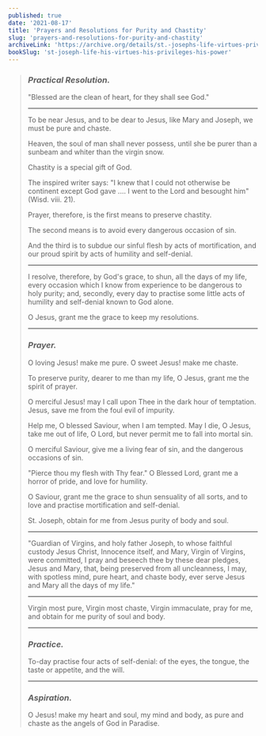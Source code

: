 ```yaml
---
published: true
date: '2021-08-17'
title: 'Prayers and Resolutions for Purity and Chastity'
slug: 'prayers-and-resolutions-for-purity-and-chastity'
archiveLink: 'https://archive.org/details/st.-josephs-life-virtues-privileges-power/page/326?view=theater'
bookSlug: 'st-joseph-life-his-virtues-his-privileges-his-power'
---
```


> ### *Practical Resolution.*
>
> "Blessed are the clean of heart, for they shall see God."
>
> ---
>
> To be near Jesus, and to be dear to Jesus, like Mary and Joseph, we must be pure and chaste.
>
> Heaven, the soul of man shall never possess, until she be purer than a sunbeam and whiter than the virgin snow.
>
> Chastity is a special gift of God.
>
> The inspired writer says: "I knew that I could not otherwise be continent except God gave .... I went to the Lord and besought him" (Wisd. viii. 21).
>
> Prayer, therefore, is the first means to preserve chastity.
>
> The second means is to avoid every dangerous occasion of sin.
>
> And the third is to subdue our sinful flesh by acts of mortification, and our proud spirit by acts of humility and self-denial.
>
> ---
>
> I resolve, therefore, by God's grace, to shun, all the days of my life, every occasion which I know from experience to be dangerous to holy purity; and, secondly, every day to practise some little acts of humility and self-denial known to God alone.
>
> O Jesus, grant me the grace to keep my resolutions.
>
> ---
>
> ### *Prayer.*
>
> O loving Jesus! make me pure. O sweet Jesus! make me chaste.
>
> To preserve purity, dearer to me than my life, O Jesus, grant me the spirit of prayer.
>
> O merciful Jesus! may I call upon Thee in the dark hour of temptation. Jesus, save me from the foul evil of impurity.
>
> Help me, O blessed Saviour, when I am tempted. May I die, O Jesus, take me out of life, O Lord, but never permit me to fall into mortal sin.
>
> O merciful Saviour, give me a living fear of sin, and the dangerous occasions of sin.
>
> "Pierce thou my flesh with Thy fear." O Blessed Lord, grant me a horror of pride, and love for humility.
>
> O Saviour, grant me the grace to shun sensuality of all sorts, and to love and practise mortification and self-denial.
>
> St. Joseph, obtain for me from Jesus purity of body and soul.
>
> ---
>
> "Guardian of Virgins, and holy father Joseph, to whose faithful custody Jesus Christ, Innocence itself, and Mary, Virgin of Virgins, were committed, I pray and beseech thee by these dear pledges, Jesus and Mary, that, being preserved from all uncleanness, I may, with spotless mind, pure heart, and chaste body, ever serve Jesus and Mary all the days of my life."
>
> ---
>
> Virgin most pure, Virgin most chaste, Virgin immaculate, pray for me, and obtain for me purity of soul and body.
>
> ---
>
> ### *Practice.*
>
> To-day practise four acts of self-denial: of the eyes, the tongue, the taste or appetite, and the will.
>
> ---
>
> ### *Aspiration.*
>
> O Jesus! make my heart and soul, my mind and body, as pure and chaste as the angels of God in Paradise.